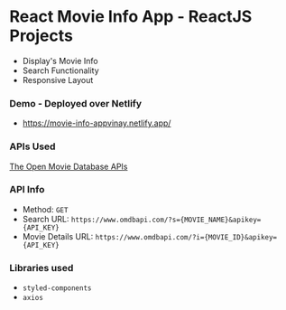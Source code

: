 # React Movie Info App - ReactJS Projects
* Display's Movie Info
* Search Functionality 
* Responsive Layout

### Demo - Deployed over Netlify 
* https://movie-info-appvinay.netlify.app/



### APIs Used
[The Open Movie Database APIs](http://www.omdbapi.com/)

### API Info
* Method: `GET`
* Search URL: `https://www.omdbapi.com/?s={MOVIE_NAME}&apikey={API_KEY}`
* Movie Details URL: `https://www.omdbapi.com/?i={MOVIE_ID}&apikey={API_KEY}`

### Libraries used
* `styled-components`
* `axios`

